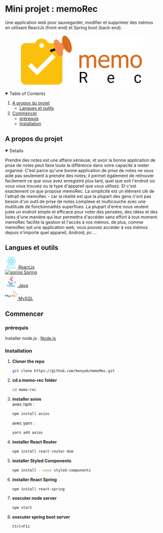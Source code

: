 # Mini projet : memoRec
<p>Une application web  pour sauvegarder, modifier et supprimer des mémos en utilisant ReactJs (front-end) et Spring boot (back-end). </p>

<p  align="center">
<img align="center" src='/logo.png' alt="logo" width="400"/>
</p>


<!-- TABLE OF CONTENTS -->
<details open="open">
  <summary>Table of Contents</summary>
  <ol>
    <li>
      <a href="#a-propos-du-projet">A propos du projet</a>
      <ul>
        <li><a href="#langues-et-outils">Langues et outils</a></li>
      </ul>
    </li>
    <li>
      <a href="#Commencer">Commencer</a>
      <ul>
        <li><a href="#prérequis">prérequis</a></li>
        <li><a href="#installation">Installation</a></li>
      </ul>
    </li>
  </ol>
</details>

<!-- ABOUT THE PROJECT -->
## A propos du projet
<details open="open">
<p>
Prendre des notes est une affaire sérieuse, et avoir la bonne application de prise de notes peut faire toute la différence dans votre capacité à rester organisé. C'est parce qu'une bonne application de prise de notes ne vous aide pas seulement à prendre des notes; il permet également de retrouver facilement ce que vous avez enregistré plus tard, quel que soit l'endroit où vous vous trouvez ou le type d'appareil que vous utilisez. Et c'est exactement ce que propose memoRec.
La simplicité est un élément clé de l'attrait de memoRec - car la réalité est que la plupart des gens n'ont pas besoin d'un outil de prise de notes complexe et multicouche avec une multitude de fonctionnalités superflues. La plupart d'entre nous veulent juste un endroit simple et efficace pour noter des pensées, des idées et des listes d'une manière qui leur permettra d'accéder sans effort à tout moment.
memoRec facilite la gestion et l'accès à vos mémos.
de plus, comme memoRec est une application web, vous pouvez accéder à vos mémos depuis n'importe quel appareil, Android, pc ...
</p>
</details>

## Langues et outils
<p align="left"> 
    <a href="https://reactjs.org/" target="_blank"> <img src="https://raw.githubusercontent.com/devicons/devicon/master/icons/react/react-original-wordmark.svg" alt="react" width="40" height="40"/>
  ReactJs<br>
  </a> 
  <a href="https://spring.io/" target="_blank"> <img src="https://www.vectorlogo.zone/logos/springio/springio-icon.svg" alt="spring" width="40" height="40"/> 
   Spring<br>
  </a>
  <a href="https://www.java.com" target="_blank"> 
    <img src="https://raw.githubusercontent.com/devicons/devicon/master/icons/java/java-original.svg" alt="java" width="40" height="40"/>
    Java
  </a> <br>
  <a href="https://www.mysql.com/" target="_blank"> 
    <img src="https://raw.githubusercontent.com/devicons/devicon/master/icons/mysql/mysql-original-wordmark.svg" alt="mysql" width="40" height="40"/>
    MySQL<br>
  </a> 
 
</p>

## Commencer
### prérequis

Installer node.js :
<a href = "https://nodejs.org/en/download/">Node.js</a>
### Installation

1. **Cloner the repo**
   ```sh
   git clone https://github.com/benyob/memoRec.git
   ```
2. **cd a memo-rec folder**
   ```sh
   cd memo-rec
   ```
3. **installer axios**<br>
   avec npm : 
   ```sh 
   npm install axios
   ```
   avec yarn : 
   ```sh 
   yarn add axios
   ```
4. **installer React Router**<br>
   ```sh 
   npm install react-router-dom

   ```
5. **installer Styled Components**<br>
   ```sh 
   npm install --save styled-components
   ```
6. **installer React Spring**<br>
   ```sh 
   npm install react-spring
   ```

7. **executer node server**<br>
   ```sh 
   npm start
    ```
8. **executer spring boot server**<br>
   ```sh 
   Ctrl+F11
    ```

